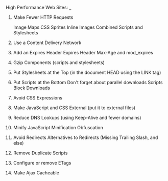 High Performance Web Sites:
_

1. Make Fewer HTTP Requests

    Image Maps
    CSS Sprites
    Inline Images
    Combined Scripts and Stylesheets

2. Use a Content Delivery Network

3. Add an Expires Header
    Expires Header
    Max-Age and mod_expires

4. Gzip Components (scripts and stylesheets)

5. Put Stylesheets at the Top (in the document HEAD using the LINK tag)

6. Put Scripts at the Bottom
    Don't forget about parallel downloads
    Scripts Block Downloads

7. Avoid CSS Expressions

8. Make JavaScript and CSS External (put it to external files)

9. Reduce DNS Lookups (using Keep-Alive and fewer domains)

10. Minify JavaScript
    Minification
    Obfuscation

11. Avoid Redirects
    Alternatives to Redirects (Missing Trailing Slash, and else)

12. Remove Duplicate Scripts

13. Configure or remove ETags

14. Make Ajax Cacheable
